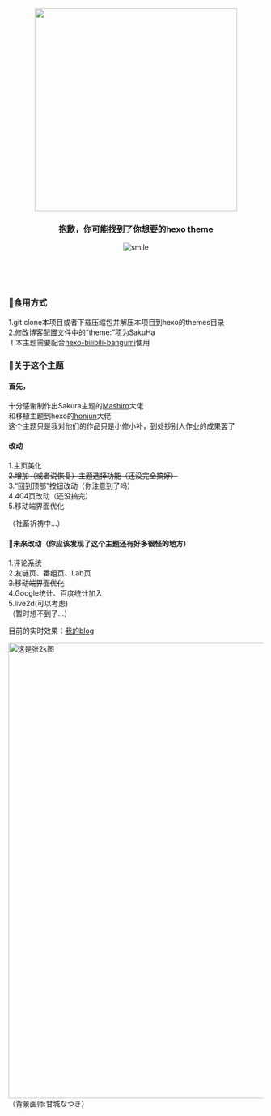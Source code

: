  
 <div align=center><img src="https://jsd.onmicrosft.cn/gh/imouup/pico/picsakuha.png" width="400px">
 
### 抱歉，你可能找到了你想要的hexo theme

![smile](https://jsd.onmicrosft.cn/gh/imouup/pico/picQQ20211226154916.jpg)

</div>
</br>
</br>
</br>

### :cherry_blossom:食用方式 
1.git clone本项目或者下载压缩包并解压本项目到hexo的themes目录</br>
2.修改博客配置文件中的“theme:”项为SakuHa</br>
！本主题需要配合[hexo-bilibili-bangumi](https://github.com/HCLonely/hexo-bilibili-bangumi)使用</br>

### :icecream:关于这个主题</br>
#### 首先，</br>
十分感谢制作出Sakura主题的[Mashiro](https://2heng.xin/)大佬</br>
和移植主题到hexo的[honjun](https://github.com/honjun)大佬</br>
这个主题只是我对他们的作品只是小修小补，到处抄别人作业的成果罢了</br>

#### 改动</br>
1.主页美化</br>
~~2.增加（或者说恢复）主题选择功能（还没完全搞好）~~</br>
3.“回到顶部”按钮改动（你注意到了吗）</br>
4.404页改动（还没搞完）</br>
5.移动端界面优化</br>

（社畜祈祷中...）</br>

#### :compass:未来改动（你应该发现了这个主题还有好多很怪的地方）</br>
1.评论系统  </br>
2.友链页、番组页、Lab页</br>
~~3.移动端界面优化~~</br>
4.Google统计、百度统计加入</br>
5.live2d(可以考虑)</br>
（暂时想不到了...）</br>

目前的实时效果：[我的blog](https://mouup.top)</br>

<img src="https://jsd.onmicrosft.cn/gh/imouup/pico/picSakuHapc-SurfaceBook.png" width="900px" align=center title="这是张2k图">
（背景画师:甘城なつき）</br>


